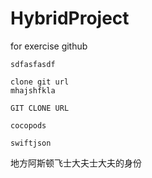 # HybridProject
for exercise github

```
sdfasfasdf
```

```
clone git url
mhajshfkla

```
```
GIT CLONE URL
```
```
cocopods

```
```
swiftjson

```
地方阿斯顿飞士大夫士大夫的身份
